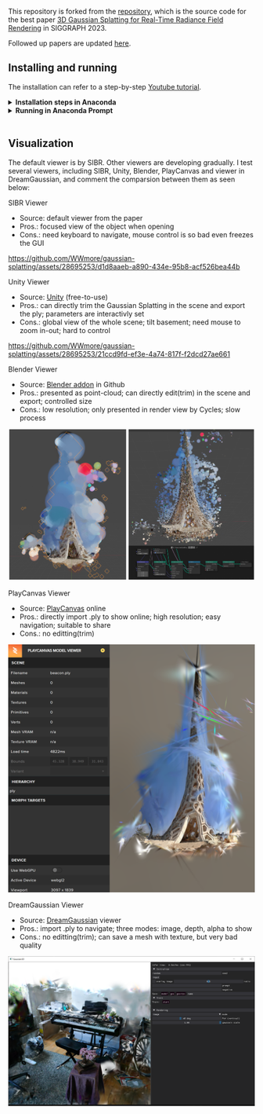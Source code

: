 This repository is forked from the [repository](https://github.com/graphdeco-inria/gaussian-splatting), which is the source code for the best paper [3D Gaussian Splatting for Real-Time Radiance Field Rendering](https://repo-sam.inria.fr/fungraph/3d-gaussian-splatting/) in SIGGRAPH 2023.

Followed up papers are updated [here](https://github.com/MrNeRF/awesome-3D-gaussian-splatting).

## Installing and running
The installation can refer to a step-by-step [Youtube tutorial](https://www.youtube.com/watch?v=UXtuigy_wYc).

<details>
<summary><span style="font-weight: bold;">Installation steps in Anaconda</span></summary>

  - open Anaconda Prompt
  - cd C:User/<username>
  - git clone https://github.com/graphdeco-inria/gaussian-splatting --recursive
  - SET DISTUTILS_USE_SDK=1
  - conda env create --file environment.yml
  - conda activate gaussian_splatting
  #### Below packages may be needed
  - conda install -c conda-forge pillow
  - python3 -m pip install -U pip
  - python3 -m pip install pillow-heif
  - conda install -c conda-forge pcl
  - conda install -c open3d-admin open3d
  - conda install -c anaconda numpy
  #### if error: Importing the numpy C-extensions failed.
  - pip install setuptools
  - pip install numpy
  - pip install cupy
  - pip install probreg
  - pip install pillow-heif

</details>

<details>
<summary><span style="font-weight: bold;">Running in Anaconda Prompt</span></summary>

  - open Anaconda Prompt
  - conda activate gaussian_splatting
  - cd C:\User\<username>\gaussian-splatting
  - put images in the folder data/input
  - python convert.py -s data (wait within 5 mins)
  - python train.py -s data (wait around 1h)
  - output GaussianSplatting ply appears in the folder output/<name>
  - rename <name> to out
  - cd viewers/bin
  - SIBR_gaussianViewer_app.exe -m C:\Users\<username>\gaussian-splatting\output\out 
  - the GUI pops up, if not, may the CUDA support problem.

</details>
<br>

## Visualization
The default viewer is by SIBR. Other viewers are developing gradually. 
I test several viewers, including SIBR, Unity, Blender, PlayCanvas and viewer in DreamGaussian, and comment the comparsion between them as seen below:

SIBR Viewer
- Source: default viewer from the paper
- Pros.: focused view of the object when opening
- Cons.: need keyboard to navigate, mouse control is so bad even freezes the GUI
  
https://github.com/WWmore/gaussian-splatting/assets/28695253/d1d8aaeb-a890-434e-95b8-acf526bea44b
  

Unity Viewer
- Source: [Unity](https://github.com/aras-p/UnityGaussianSplatting) (free-to-use) 
- Pros.: can directly trim the Gaussian Splatting in the scene and export the ply; parameters are interactivly set
- Cons.: global view of the whole scene; tilt basement; need mouse to zoom in-out; hard to control
  
https://github.com/WWmore/gaussian-splatting/assets/28695253/21ccd9fd-ef3e-4a74-817f-f2dcd27ae661


Blender Viewer
- Source: [Blender addon](https://github.com/ReshotAI/gaussian-splatting-blender-addon) in Github
- Pros.: presented as point-cloud; can directly edit(trim) in the scene and export; controlled size
- Cons.: low resolution; only presented in render view by Cycles; slow process

![File](docs_Hui/blender.png)


PlayCanvas Viewer
- Source: [PlayCanvas](https://github.com/playcanvas/model-viewer) online
- Pros.: directly import .ply to show online; high resolution; easy navigation; suitable to share
- Cons.: no editting(trim)

![File](docs_Hui/playcanvas.png)


DreamGaussian Viewer
- Source: [DreamGaussian](https://github.com/dreamgaussian/dreamgaussian) viewer
- Pros.: import .ply to navigate; three modes: image, depth, alpha to show
- Cons.: no editting(trim); can save a mesh with texture, but very bad quality

![File](docs_Hui/dreamgaussian.png)

